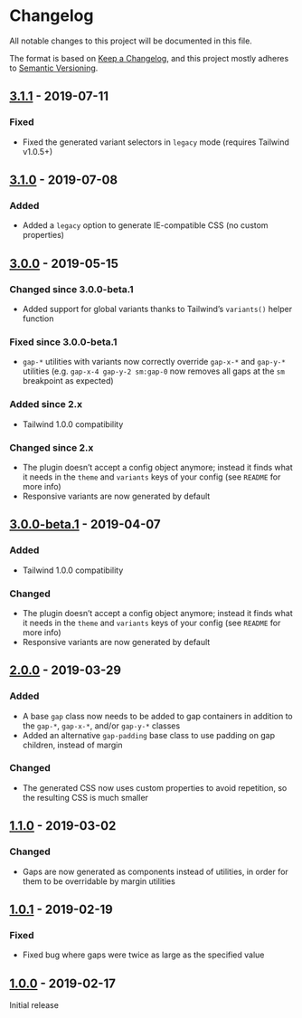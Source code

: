 # Changelog

All notable changes to this project will be documented in this file.

The format is based on [Keep a Changelog](https://keepachangelog.com/en/1.0.0/),
and this project mostly adheres to [Semantic Versioning](https://semver.org/spec/v2.0.0.html).

## [3.1.1] - 2019-07-11

### Fixed
- Fixed the generated variant selectors in `legacy` mode (requires Tailwind v1.0.5+)

## [3.1.0] - 2019-07-08

### Added
- Added a `legacy` option to generate IE-compatible CSS (no custom properties)

## [3.0.0] - 2019-05-15

### Changed since 3.0.0-beta.1
- Added support for global variants thanks to Tailwind’s `variants()` helper function

### Fixed since 3.0.0-beta.1
- `gap-*` utilities with variants now correctly override `gap-x-*` and `gap-y-*` utilities (e.g. `gap-x-4 gap-y-2 sm:gap-0` now removes all gaps at the `sm` breakpoint as expected)

### Added since 2.x
- Tailwind 1.0.0 compatibility

### Changed since 2.x
- The plugin doesn’t accept a config object anymore; instead it finds what it needs in the `theme` and `variants` keys of your config (see `README` for more info)
- Responsive variants are now generated by default

## [3.0.0-beta.1] - 2019-04-07

### Added
- Tailwind 1.0.0 compatibility

### Changed
- The plugin doesn’t accept a config object anymore; instead it finds what it needs in the `theme` and `variants` keys of your config (see `README` for more info)
- Responsive variants are now generated by default

## [2.0.0] - 2019-03-29

### Added
- A base `gap` class now needs to be added to gap containers in addition to the `gap-*`, `gap-x-*`, and/or `gap-y-*` classes
- Added an alternative `gap-padding` base class to use padding on gap children, instead of margin

### Changed
- The generated CSS now uses custom properties to avoid repetition, so the resulting CSS is much smaller

## [1.1.0] - 2019-03-02

### Changed
- Gaps are now generated as components instead of utilities, in order for them to be overridable by margin utilities

## [1.0.1] - 2019-02-19

### Fixed
- Fixed bug where gaps were twice as large as the specified value

## [1.0.0] - 2019-02-17

Initial release

[Unreleased]: https://github.com/benface/tailwindcss-gap/compare/v3.1.1...HEAD
[3.1.1]: https://github.com/benface/tailwindcss-gap/compare/v3.1.0...v3.1.1
[3.1.0]: https://github.com/benface/tailwindcss-gap/compare/v3.0.0...v3.1.0
[3.0.0]: https://github.com/benface/tailwindcss-gap/compare/v3.0.0-beta.1...v3.0.0
[3.0.0-beta.1]: https://github.com/benface/tailwindcss-gap/compare/v2.0.0...v3.0.0-beta.1
[2.0.0]: https://github.com/benface/tailwindcss-gap/compare/v1.1.0...v2.0.0
[1.1.0]: https://github.com/benface/tailwindcss-gap/compare/v1.0.1...v1.1.0
[1.0.1]: https://github.com/benface/tailwindcss-gap/compare/v1.0.0...v1.0.1
[1.0.0]: https://github.com/benface/tailwindcss-gap/releases/tag/v1.0.0
